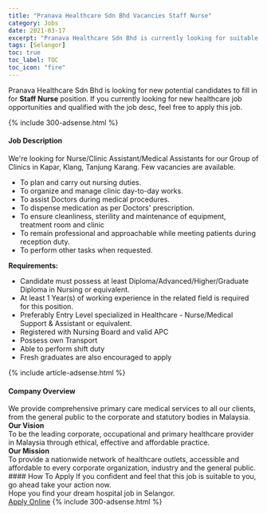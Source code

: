 ```yaml
---
title: "Pranava Healthcare Sdn Bhd Vacancies Staff Nurse" 
category: Jobs 
date: 2021-03-17 
excerpt: "Pranava Healthcare Sdn Bhd is currently looking for suitable person to fill in the Staff Nurse which positioned at Selangor" 
tags: [Selangor] 
toc: true 
toc_label: TOC 
toc_icon: "fire" 
--- 
```


<p>Pranava Healthcare Sdn Bhd is looking for new potential candidates to fill in for <b>Staff Nurse</b> position. If you currently looking for new healthcare job opportunities and qualified with the job desc, feel free to apply this job.
</p>{% include 300-adsense.html %} 
<div><div><h4>Job Description</h4></div><div><div><span><div><p>We're looking for Nurse/Clinic Assistant/Medical Assistants for our Group of Clinics in Kapar, Klang, Tanjung Karang. Few vacancies are available.</p><ul><li>To plan and carry out nursing duties.</li><li>To organize and manage clinic day-to-day works.</li><li>To assist Doctors during medical procedures.</li><li>To dispense medication as per Doctors' prescription.</li><li>To ensure cleanliness, sterility and maintenance of equipment, treatment room and clinic</li><li>To remain professional and approachable while meeting patients during reception duty.</li><li>To perform other tasks when requested.</li></ul><p><strong>Requirements:</strong></p><ul><li>Candidate must possess at least Diploma/Advanced/Higher/Graduate Diploma in Nursing or equivalent.</li><li>At least 1&#160;Year(s) of working experience in the related field is required for this position.</li><li>Preferably Entry Level specialized in Healthcare - Nurse/Medical Support &amp; Assistant or equivalent.</li><li>Registered with Nursing Board and valid APC</li><li>Possess own Transport</li><li>Able to perform shift duty</li><li>Fresh graduates are also encouraged to apply</li></ul></div></span></div></div></div> 
{% include article-adsense.html %} 
<div><div><h4>Company Overview</h4></div><div><div><span><div><div>We provide comprehensive primary care medical services to all our clients, from the general public to the corporate and statutory bodies in Malaysia.</div>
<div>
<div>
<div>
<div>
<div>
<div>
<div>
<div>
<div>
<div>
<div>
<div><strong>Our Vision</strong></div>
</div>
<div>
<div>To be the leading corporate, occupational and primary healthcare provider in Malaysia through ethical, effective and affordable practice.</div>
</div>
</div>
<div>
<div>
<div><strong>Our Mission</strong></div>
</div>
<div>
<div>To provide a nationwide network of healthcare outlets, accessible and affordable to every corporate organization, industry and the general public.</div>
</div>
</div>
</div>
</div>
</div>
</div>
</div>
</div>
</div>
</div>
</div></div></span></div></div></div> 
#### How To Apply 
If you confident and feel that this job is suitable to you, go ahead take your action now. <br/> 
Hope you find your dream hospital job in Selangor. <br/> 
<a href="https://www.jobstreet.com.my/en/job/staff-nurse-4499369?jobId=jobstreet-my-job-4499369" class="btn btn--warning" target="_blank" rel="nofollow noopenner">Apply Online</a> 
{% include 300-adsense.html %} 